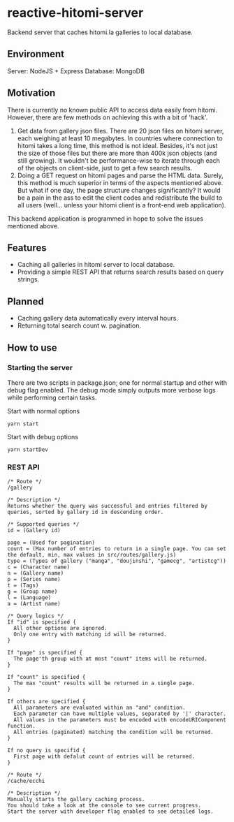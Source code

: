 # reactive-hitomi-server
Backend server that caches hitomi.la galleries to local database.

## Environment
Server: NodeJS + Express
  Database: MongoDB

## Motivation
There is currently no known public API to access data easily from hitomi. However, there are few methods on achieving this with a bit of 'hack'.
1. Get data from gallery json files.
  There are 20 json files on hitomi server, each weighing at least 10 megabytes. In countries where connection to hitomi takes a long time, this method is not ideal. Besides, it's not just the size of those files but there are more than 400k json objects (and still growing). It wouldn't be performance-wise to iterate through each of the objects on client-side, just to get a few search results.
2. Doing a GET request on hitomi pages and parse the HTML data.
  Surely, this method is much superior in terms of the aspects mentioned above. But what if one day, the page structure changes significantly? It would be a pain in the ass to edit the client codes and redistribute the build to all users (well... unless your hitomi client is a front-end web application).
  
  This backend application is programmed in hope to solve the issues mentioned above.

## Features
* Caching all galleries in hitomi server to local database.
* Providing a simple REST API that returns search results based on query strings.

## Planned
* Caching gallery data automatically every interval hours.
* Returning total search count w. pagination.

## How to use
### Starting the server
There are two scripts in package.json; one for normal startup and other with debug flag enabled. The debug mode simply outputs more verbose logs while performing certain tasks.
  
Start with normal options
```
yarn start
```
  
  Start with debug options
```
yarn startDev
```
  
### REST API
```
/* Route */
/gallery

/* Description */
Returns whether the query was successful and entries filtered by queries, sorted by gallery id in descending order.

/* Supported queries */
id = (Gallery id)

page = (Used for pagination)
count = (Max number of entries to return in a single page. You can set the default, min, max values in src/routes/gallery.js)
type = (Types of gallery ("manga", "doujinshi", "gamecg", "artistcg"))
c = (Character name)
n = (Gallery name)
p = (Series name)
t = (Tags)
g = (Group name)
l = (Language)
a = (Artist name)

/* Query logics */
If "id" is specified {
  All other options are ignored.
  Only one entry with matching id will be returned.
}

If "page" is specified {
  The page'th group with at most "count" items will be returned.
}

If "count" is specified {
  The max "count" results will be returned in a single page.
}

If others are specified {
  All parameters are evaluated within an "and" condition.
  Each parameter can have multiple values, separated by '|' character.
  All values in the parameters must be encoded with encodeURIComponent function.
  All entries (paginated) matching the condition will be returned.
}

If no query is specifid {
  First page with defalut count of entries will be returned.
}
```
    
```
/* Route */
/cache/ecchi

/* Description */
Manually starts the gallery caching process.
You should take a look at the console to see current progress.
Start the server with developer flag enabled to see detailed logs.
```
